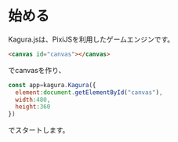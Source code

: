 # 始める
Kagura.jsは、PixiJSを利用したゲームエンジンです。
```html
<canvas id="canvas"></canvas>
```
でcanvasを作り、
```js
const app=kagura.Kagura({
  element:document.getElementById("canvas"),
  width:480,
  height:360
})
```
でスタートします。
